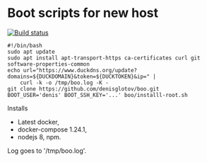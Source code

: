 Boot scripts for new host
=========================

[![Build status]](https://travis-ci.org/denisglotov/boo)

[Build status]: https://travis-ci.org/denisglotov/boo.svg?branch=master

``` shell
#!/bin/bash
sudo apt update
sudo apt install apt-transport-https ca-certificates curl git software-properties-common
echo url="https://www.duckdns.org/update?domains=${DUCKDOMAIN}&token=${DUCKTOKEN}&ip=" |
    curl -k -o /tmp/boo.log -K -
git clone https://github.com/denisglotov/boo.git
BOOT_USER='denis' BOOT_SSH_KEY='...' boo/installl-root.sh
```

Installs
* Latest docker,
* docker-compose 1.24.1,
* nodejs 8, npm.

Log goes to '/tmp/boo.log'.
